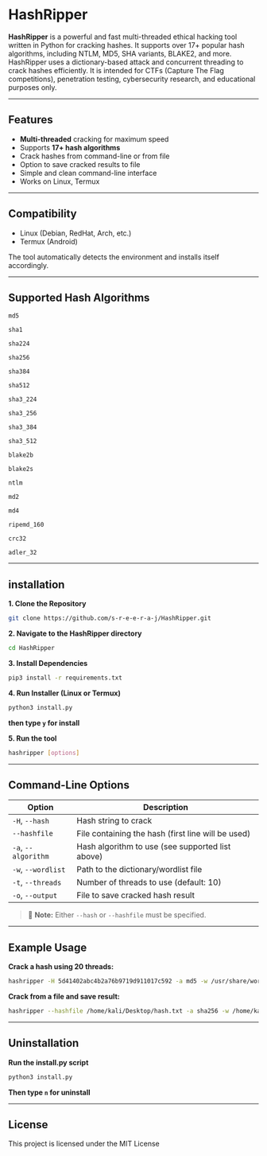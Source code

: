 #  HashRipper

**HashRipper** is a powerful and fast multi-threaded ethical hacking tool written in Python for cracking hashes. It supports over 17+ popular hash algorithms, including NTLM, MD5, SHA variants, BLAKE2, and more. HashRipper uses a dictionary-based attack and concurrent threading to crack hashes efficiently. It is intended for CTFs (Capture The Flag competitions), penetration testing, cybersecurity research, and educational purposes only.

---

##  Features

-  **Multi-threaded** cracking for maximum speed
-  Supports **17+ hash algorithms**
-  Crack hashes from command-line or from file
-  Option to save cracked results to file
-  Simple and clean command-line interface
-  Works on Linux, Termux

---

## Compatibility
- Linux (Debian, RedHat, Arch, etc.)
- Termux (Android)
  
The tool automatically detects the environment and installs itself accordingly.

---

## Supported Hash Algorithms

`md5`

`sha1`

`sha224`

`sha256`

`sha384`

`sha512`

`sha3_224`

`sha3_256`

`sha3_384`

`sha3_512`

`blake2b`

`blake2s`

`ntlm`

`md2`

`md4`

`ripemd_160`

`crc32`

`adler_32`

---

## installation

**1. Clone the Repository**
```bash
git clone https://github.com/s-r-e-e-r-a-j/HashRipper.git
```
**2. Navigate to the HashRipper directory**
```bash
cd HashRipper
```
**3. Install Dependencies**
```bash
pip3 install -r requirements.txt
```
**4. Run Installer (Linux or Termux)**
```bash
python3 install.py
```
**then type `y` for install**

**5. Run the tool**
```bash
hashripper [options]
```

---

##  Command-Line Options

| Option            | Description                                                      |
|-------------------|------------------------------------------------------------------|
| `-H`, `--hash`     | Hash string to crack                                             |
| `--hashfile`       | File containing the hash (first line will be used)              |
| `-a`, `--algorithm`| Hash algorithm to use (see supported list above)                |
| `-w`, `--wordlist` | Path to the dictionary/wordlist file                            |
| `-t`, `--threads`  | Number of threads to use (default: 10)                          |
| `-o`, `--output`   | File to save cracked hash result                                |

> 🔸 **Note:** Either `--hash` or `--hashfile` must be specified.

---

## Example Usage
**Crack a hash using 20 threads:**
```bash
hashripper -H 5d41402abc4b2a76b9719d911017c592 -a md5 -w /usr/share/wordlists/rockyou.txt -t 20
```
**Crack from a file and save result:**
```bash
hashripper --hashfile /home/kali/Desktop/hash.txt -a sha256 -w /home/kali/Desktop/wordlist.txt -o /home/kali/Desktop/cracked.txt
```
---

## Uninstallation
**Run the install.py script**
```bash
python3 install.py
```
**Then type `n` for uninstall**

---

## License
This project is licensed under the MIT License
